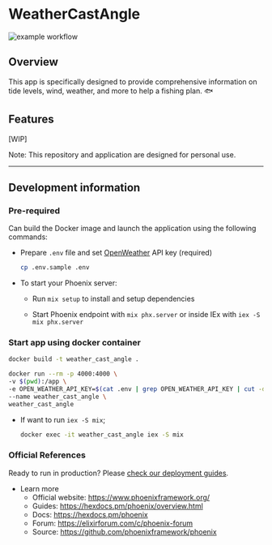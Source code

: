 # WeatherCastAngle

![example workflow](https://github.com/miolab/weather_cast_angle/actions/workflows/ci.yml/badge.svg)

## Overview

This app is specifically designed to provide comprehensive information on tide levels, wind, weather, and more to help a fishing plan. :fish:

## Features

[WIP]

Note: This repository and application are designed for personal use.

---

## Development information

### Pre-required

Can build the Docker image and launch the application using the following commands:

- Prepare `.env` file and set [OpenWeather](https://openweathermap.org/) API key (required)

  ```sh
  cp .env.sample .env
  ```

- To start your Phoenix server:

  - Run `mix setup` to install and setup dependencies

  - Start Phoenix endpoint with `mix phx.server` or inside IEx with `iex -S mix phx.server`

### Start app using docker container

```sh
docker build -t weather_cast_angle .
```

```sh
docker run --rm -p 4000:4000 \
-v $(pwd):/app \
-e OPEN_WEATHER_API_KEY=$(cat .env | grep OPEN_WEATHER_API_KEY | cut -d '=' -f2) \
--name weather_cast_angle \
weather_cast_angle
```

- If want to run `iex -S mix`;

  ```sh
  docker exec -it weather_cast_angle iex -S mix
  ```

### Official References

Ready to run in production? Please [check our deployment guides](https://hexdocs.pm/phoenix/deployment.html).

- Learn more
  - Official website: https://www.phoenixframework.org/
  - Guides: https://hexdocs.pm/phoenix/overview.html
  - Docs: https://hexdocs.pm/phoenix
  - Forum: https://elixirforum.com/c/phoenix-forum
  - Source: https://github.com/phoenixframework/phoenix
